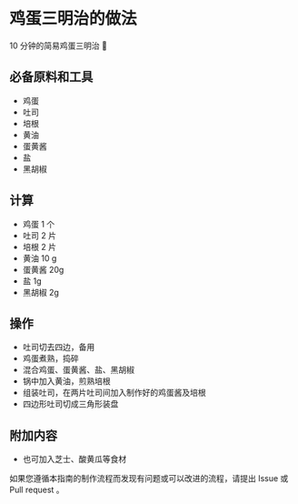 # 鸡蛋三明治的做法

10 分钟的简易鸡蛋三明治 🥪

## 必备原料和工具

- 鸡蛋
- 吐司
- 培根
- 黄油
- 蛋黄酱
- 盐
- 黑胡椒

## 计算

- 鸡蛋 1 个
- 吐司 2 片
- 培根 2 片
- 黄油 10 g
- 蛋黄酱 20g
- 盐 1g
- 黑胡椒 2g

## 操作

- 吐司切去四边，备用
- 鸡蛋煮熟，捣碎
- 混合鸡蛋、蛋黄酱、盐、黑胡椒
- 锅中加入黄油，煎熟培根
- 组装吐司，在两片吐司间加入制作好的鸡蛋酱及培根
- 四边形吐司切成三角形装盘

## 附加内容

- 也可加入芝士、酸黄瓜等食材

如果您遵循本指南的制作流程而发现有问题或可以改进的流程，请提出 Issue 或 Pull request 。
